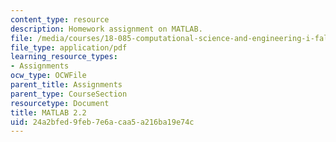 ```yaml
---
content_type: resource
description: Homework assignment on MATLAB.
file: /media/courses/18-085-computational-science-and-engineering-i-fall-2008/24a2bfed9feb7e6acaa5a216ba19e74c_mt2_18085_f07.pdf
file_type: application/pdf
learning_resource_types:
- Assignments
ocw_type: OCWFile
parent_title: Assignments
parent_type: CourseSection
resourcetype: Document
title: MATLAB 2.2
uid: 24a2bfed-9feb-7e6a-caa5-a216ba19e74c
---
```

